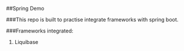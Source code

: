 ##Spring Demo

###This repo is built to practise integrate frameworks with spring boot.

###Frameworks integrated:
1. Liquibase
